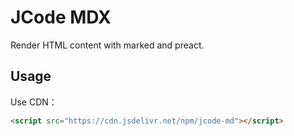 # JCode MDX

Render HTML content with marked and preact.

## Usage

Use CDN：

```html
<script src="https://cdn.jsdelivr.net/npm/jcode-md"></script>
```